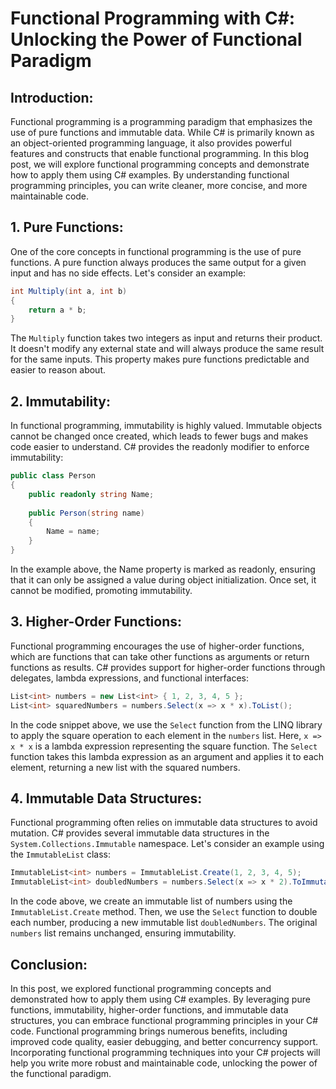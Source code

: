 # Functional Programming with C#: Unlocking the Power of Functional Paradigm

## Introduction:
Functional programming is a programming paradigm that emphasizes the use of pure functions and immutable data. While C# is primarily known as an object-oriented programming language, it also provides powerful features and constructs that enable functional programming. In this blog post, we will explore functional programming concepts and demonstrate how to apply them using C# examples. By understanding functional programming principles, you can write cleaner, more concise, and more maintainable code.

## 1. Pure Functions:
One of the core concepts in functional programming is the use of pure functions. A pure function always produces the same output for a given input and has no side effects. Let's consider an example:

```csharp
int Multiply(int a, int b)
{
    return a * b;
}
```
The `Multiply` function takes two integers as input and returns their product. It doesn't modify any external state and will always produce the same result for the same inputs. This property makes pure functions predictable and easier to reason about.

## 2. Immutability:
In functional programming, immutability is highly valued. Immutable objects cannot be changed once created, which leads to fewer bugs and makes code easier to understand. C# provides the readonly modifier to enforce immutability:

```csharp
public class Person
{
    public readonly string Name;
    
    public Person(string name)
    {
        Name = name;
    }
}
```

In the example above, the Name property is marked as readonly, ensuring that it can only be assigned a value during object initialization. Once set, it cannot be modified, promoting immutability.

## 3. Higher-Order Functions:
Functional programming encourages the use of higher-order functions, which are functions that can take other functions as arguments or return functions as results. C# provides support for higher-order functions through delegates, lambda expressions, and functional interfaces:

```csharp
List<int> numbers = new List<int> { 1, 2, 3, 4, 5 };
List<int> squaredNumbers = numbers.Select(x => x * x).ToList();
```

In the code snippet above, we use the `Select` function from the LINQ library to apply the square operation to each element in the `numbers` list. Here, `x => x * x` is a lambda expression representing the square function. The `Select` function takes this lambda expression as an argument and applies it to each element, returning a new list with the squared numbers.

## 4. Immutable Data Structures:
Functional programming often relies on immutable data structures to avoid mutation. C# provides several immutable data structures in the `System.Collections.Immutable` namespace. Let's consider an example using the `ImmutableList` class:

```csharp
ImmutableList<int> numbers = ImmutableList.Create(1, 2, 3, 4, 5);
ImmutableList<int> doubledNumbers = numbers.Select(x => x * 2).ToImmutableList();
```
In the code above, we create an immutable list of numbers using the `ImmutableList.Create` method. Then, we use the `Select` function to double each number, producing a new immutable list `doubledNumbers`. The original `numbers` list remains unchanged, ensuring immutability.

## Conclusion:
In this post, we explored functional programming concepts and demonstrated how to apply them using C# examples. By leveraging pure functions, immutability, higher-order functions, and immutable data structures, you can embrace functional programming principles in your C# code. Functional programming brings numerous benefits, including improved code quality, easier debugging, and better concurrency support. Incorporating functional programming techniques into your C# projects will help you write more robust and maintainable code, unlocking the power of the functional paradigm.
